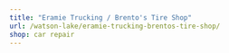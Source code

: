 ```yaml
---
title: "Eramie Trucking / Brento's Tire Shop"
url: /watson-lake/eramie-trucking-brentos-tire-shop/
shop: car repair
---
```

